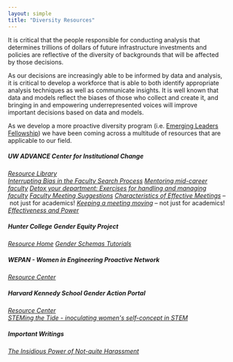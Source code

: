 ```yaml
---
layout: simple
title: "Diversity Resources"
---
```


It is critical that the people responsible for conducting analysis that determines trillions of dollars of future infrastructure investments and policies are reflective of the diversity of backgrounds that will be affected by those decisions. 

As our decisions are increasingly able to be informed by data and analysis, it is critical to develop a workforce that is able to both identify appropriate analysis techniques as well as communicate insights. It is well known that data and models reflect the biases of those who collect and create it, and bringing in and empowering underrepresented voices will improve important decisions based on data and models.

As we develop a more proactive diversity program (i.e. [Emerging Leaders Fellowship](https://medium.com/zephyrfoundation/zephyr-fellowship-for-emerging-travel-analysis-leaders-6c1261405c4f)) we have been coming across a multitude of resources that are applicable to our field. 

##### UW ADVANCE Center for Institutional Change 

*[Resource Library](https://advance.washington.edu/resources/)*  
*[Interrupting Bias in the Faculty Search Process](https://www.engr.washington.edu/lead/biasfilm/intro/index.html)*
*[Mentoring mid-career faculty](https://advance.washington.edu/resources/docs/LiY_Primer_Mid-Career-Mentoring.pdf)*
*[Detox your department: Exercises for handling and managing faculty](https://advance.washington.edu/resources/docs/ADVANCE_Scenarios-FinalVersion.pdf)*
*[Faculty Meeting Suggestions](https://advance.washington.edu/resources/docs/Feedback_FacultyMeetings_Summary.pdf)*
*[Characteristics of Effective Meetings](https://advance.washington.edu/resources/docs/Handout_How-to-Run-a-Meeting_OHSU-Presentation.pdf)* – not just for academics! 
*[Keeping a meeting moving](https://advance.washington.edu/resources/docs/Handout_How-to-Keep-a-Meeting-Moving.pdf)* – not just for academics! 
*[Effectiveness and Power](https://advance.washington.edu/resources/docs/ureffectiveness.312.pdf)*

##### Hunter College Gender Equity Project
*[Resource Home](http://www.hunter.cuny.edu/genderequity)*
*[Gender Schemas Tutorials](http://www.hunter.cuny.edu/gendertutorial/)*


##### WEPAN - Women in Engineering Proactive Network 

*[Resource Center](wepan.org)*

##### Harvard Kennedy School Gender Action Portal

*[Resource Center](http://gap.hks.harvard.edu/)*  
*[STEMing the Tide - inoculating women's self-concept in STEM](http://gap.hks.harvard.edu/steming-tide-using-ingroup-experts-inoculate-womens-self-concept-science-technology-engineering-and)*


##### Important Writings

*[The Insidious Power of Not-quite Harassment](https://medium.com/the-power-of-harassment/the-insidious-power-of-not-quite-harassment-857e2f71059a)*
